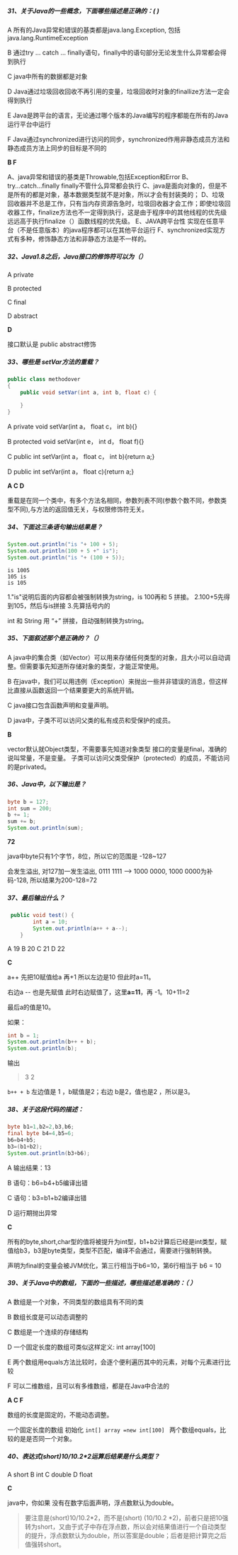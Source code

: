 ##### 31、关于Java的一些概念，下面哪些描述是正确的：(  )

A	所有的Java异常和错误的基类都是java.lang.Exception, 包括java.lang.RuntimeException

B	通过try … catch … finally语句，finally中的语句部分无论发生什么异常都会得到执行

C	java中所有的数据都是对象

D	Java通过垃圾回收回收不再引用的变量，垃圾回收时对象的finallize方法一定会得到执行

E	Java是跨平台的语言，无论通过哪个版本的Java编写的程序都能在所有的Java运行平台中运行

F	Java通过synchronized进行访问的同步，synchronized作用非静态成员方法和静态成员方法上同步的目标是不同的



**B F** 

A、java异常和错误的基类是Throwable,包括Exception和Error
B、try...catch...finally finally不管什么异常都会执行
C、java是面向对象的，但是不是所有的都是对象，基本数据类型就不是对象，所以才会有封装类的；
D、垃圾回收器并不总是工作，只有当内存资源告急时，垃圾回收器才会工作；即使垃圾回收器工作，finalize方法也不一定得到执行，这是由于程序中的其他线程的优先级远远高于执行finalize（）函数线程的优先级。
E、JAVA跨平台性    实现在任意平台（不是任意版本）的java程序都可以在其他平台运行
F、synchronized实现方式有多种，修饰静态方法和非静态方法是不一样的。



##### 32、Java1.8之后，Java接口的修饰符可以为（）

A	private

B	protected

C	final

D	abstract



**D**

接口默认是 public abstract修饰



##### 33、哪些是 setVar方法的重载？

```java
public class methodover
{
    public void setVar(int a, int b, float c) {
    
    }
}
```

A	private void setVar(int a， float c， int b){}

B	protected void setVar(int e， int d， float f){}

C	public int setVar(int a， float c， int b){return a;}

D	public int setVar(int a， float c){return a;}



**A C D**

重载是在同一个类中，有多个方法名相同，参数列表不同(参数个数不同，参数类型不同),与方法的返回值无关，与权限修饰符无关。



##### 34、下面这三条语句输出结果是？

```java
System.out.println("is "+ 100 + 5);
System.out.println(100 + 5 +" is");
System.out.println("is "+ (100 + 5));
```



```
is 1005
105 is
is 105
```



1."is"说明后面的内容都会被强制转换为string，is 100再和 5 拼接。
2.100+5先得到105，然后与is拼接
3.先算括号内的

int 和 String 用 “+” 拼接，自动强制转换为string。



##### 35、下面叙述那个是正确的？（）

A	java中的集合类（如Vector）可以用来存储任何类型的对象，且大小可以自动调整。但需要事先知道所存储对象的类型，才能正常使用。

B	在java中，我们可以用违例（Exception）来抛出一些并非错误的消息，但这样比直接从函数返回一个结果要更大的系统开销。

C	java接口包含函数声明和变量声明。

D	java中，子类不可以访问父类的私有成员和受保护的成员。



**B**

vector默认就Object类型，不需要事先知道对象类型
接口的变量是final，准确的说叫常量，不是变量。
子类可以访问父类受保护（protected）的成员，不能访问的是privated。



##### 36、Java中，以下输出是？

```java
byte b = 127;
int sum = 200;
b += 1;
sum += b;
System.out.println(sum);
```


**72**

java中byte只有1个字节，8位，所以它的范围是 -128~127

会发生溢出, 对127加一发生溢出,  0111 1111 --> 1000 0000, 1000 0000为补码-128, 所以结果为200-128=72



##### 37、最后输出什么？

```java
 public void test() {
        int a = 10;
        System.out.println(a++ + a--);
    }
```

A	19
B	20
C	21
D	22



**C**

a++ 先把10赋值给a 再+1 所以左边是10 但此时a=11。

右边a -- 也是先赋值 此时右边赋值了，这里**a=11**，再 -1。10+11=2

最后a的值是10。



如果：

```java
int b = 1; 
System.out.println(b++ + b); 
System.out.println(b);
```

输出 

>3
>2

`b++ + b` 左边值是 1 ，b赋值是2；右边 b是2，值也是2 ，所以是3。



##### 38、关于这段代码的描述：

```java
byte b1=1,b2=2,b3,b6;  
final byte b4=4,b5=6;  
b6=b4+b5;  
b3=(b1+b2);  
System.out.println(b3+b6);
```

A	输出结果：13

B	语句：b6=b4+b5编译出错

C	语句：b3=b1+b2编译出错

D	运行期抛出异常



 **C**

所有的byte,short,char型的值将被提升为int型，b1+b2计算后已经是int类型，赋值给b3，b3是byte类型，类型不匹配，编译不会通过，需要进行强制转换。

声明为final的变量会被JVM优化，第三行相当于b6=10，第6行相当于 b6 = 10



##### 39、关于Java中的数组，下面的一些描述，哪些描述是准确的：（    ）

A	数组是一个对象，不同类型的数组具有不同的类

B	数组长度是可以动态调整的

C	数组是一个连续的存储结构

D	一个固定长度的数组可类似这样定义: int array[100]

E	两个数组用equals方法比较时，会逐个便利遍历其中的元素，对每个元素进行比较

F	可以二维数组，且可以有多维数组，都是在Java中合法的



**A C F** 

数组的长度是固定的，不能动态调整。

一个固定长度的数组 初始化 `int[] array =new int[100] `
两个数组equals，比较的是是否同一个对象。



##### 40、表达式(short)10/10.2*2运算后结果是什么类型？

A	short
B	int
C	double
D	float



**C**

java中，你如果 没有在数字后面声明，浮点数默认为double。

>要注意是(short)10/10.2*2，而不是(short) (10/10.2 *2)，前者只是把10强转为short，又由于式子中存在浮点数，所以会对结果值进行一个自动类型的提升，浮点数默认为double，所以答案是double；后者是把计算完之后值强转short。